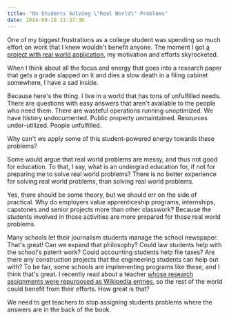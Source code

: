 ```yaml
---
title: "On Students Solving \"Real World\" Problems"
date: 2014-09-10 21:37:36
---
```


One of my biggest frustrations as a college student was spending so much effort on work that I knew wouldn't benefit anyone. The moment I got [a project with real world application][1], my motivation and efforts skyrocketed. 

 [1]: http://www.bryanbraun.com/2012/04/08/climbing-walls-batman

When I think about all the focus and energy that goes into a research paper that gets a grade slapped on it and dies a slow death in a filing cabinet somewhere, I have a sad inside.

Because here's the thing. I live in a world that has tons of unfulfilled needs. There are questions with easy answers that aren't available to the people who need them. There are wasteful operations running unoptimized. We have history undocumented. Public property unmaintained. Resources under-utilized. People unfulfilled.

Why can't we apply some of this student-powered energy towards these problems?

Some would argue that real world problems are messy, and thus not good for education. To that, I say, what is an undergrad education for, if not for preparing me to solve real world problems? There is no better experience for solving real world problems, than solving real world problems.

Yes, there should be some theory, but we should err on the side of practical. Why do employers value apprenticeship programs, internships, capstones and senior projects more than other classwork? Because the students involved in those activities are more prepared for those real world problems.

Many schools let their journalism students manage the school newspaper. That's great! Can we expand that philosophy? Could law students help with the school's patent work? Could accounting students help file taxes? Are there any construction projects that the engineering students can help out with? To be fair, some schools are implementing programs like these, and I think that's great. I recently read about a teacher [whose research assignments were repurposed as Wikipedia entries][2], so the rest of the world could benefit from their efforts. How great is that?

 [2]: https://blog.wikimedia.org/2014/08/18/wikipedia-in-the-classroom-empowering-students-in-the-digital-age/

We need to get teachers to stop assigning students problems where the answers are in the back of the book.

